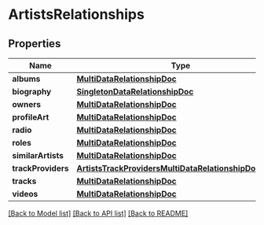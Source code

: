 # ArtistsRelationships

## Properties
Name | Type | Description | Notes
------------ | ------------- | ------------- | -------------
**albums** | [**MultiDataRelationshipDoc**](MultiDataRelationshipDoc.md) |  | 
**biography** | [**SingletonDataRelationshipDoc**](SingletonDataRelationshipDoc.md) |  | 
**owners** | [**MultiDataRelationshipDoc**](MultiDataRelationshipDoc.md) |  | 
**profileArt** | [**MultiDataRelationshipDoc**](MultiDataRelationshipDoc.md) |  | 
**radio** | [**MultiDataRelationshipDoc**](MultiDataRelationshipDoc.md) |  | 
**roles** | [**MultiDataRelationshipDoc**](MultiDataRelationshipDoc.md) |  | 
**similarArtists** | [**MultiDataRelationshipDoc**](MultiDataRelationshipDoc.md) |  | 
**trackProviders** | [**ArtistsTrackProvidersMultiDataRelationshipDocument**](ArtistsTrackProvidersMultiDataRelationshipDocument.md) |  | 
**tracks** | [**MultiDataRelationshipDoc**](MultiDataRelationshipDoc.md) |  | 
**videos** | [**MultiDataRelationshipDoc**](MultiDataRelationshipDoc.md) |  | 

[[Back to Model list]](../README.md#documentation-for-models) [[Back to API list]](../README.md#documentation-for-api-endpoints) [[Back to README]](../README.md)


